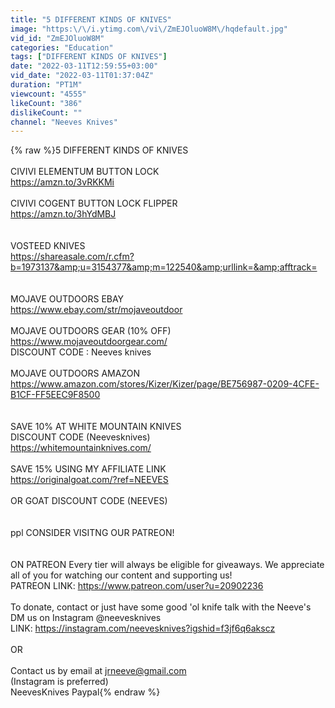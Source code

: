 ```yaml
---
title: "5 DIFFERENT KINDS OF KNIVES"
image: "https:\/\/i.ytimg.com\/vi\/ZmEJOluoW8M\/hqdefault.jpg"
vid_id: "ZmEJOluoW8M"
categories: "Education"
tags: ["DIFFERENT KINDS OF KNIVES"]
date: "2022-03-11T12:59:55+03:00"
vid_date: "2022-03-11T01:37:04Z"
duration: "PT1M"
viewcount: "4555"
likeCount: "386"
dislikeCount: ""
channel: "Neeves Knives"
---
```

{% raw %}5 DIFFERENT KINDS OF KNIVES<br /><br />CIVIVI ELEMENTUM BUTTON LOCK<br /><a rel="nofollow" target="blank" href="https://amzn.to/3vRKKMi">https://amzn.to/3vRKKMi</a><br /><br />CIVIVI COGENT BUTTON LOCK FLIPPER<br /><a rel="nofollow" target="blank" href="https://amzn.to/3hYdMBJ">https://amzn.to/3hYdMBJ</a><br /><br /><br />VOSTEED KNIVES <br /><a rel="nofollow" target="blank" href="https://shareasale.com/r.cfm?b=1973137&amp;u=3154377&amp;m=122540&amp;urllink=&amp;afftrack=">https://shareasale.com/r.cfm?b=1973137&amp;u=3154377&amp;m=122540&amp;urllink=&amp;afftrack=</a><br /><br /><br />MOJAVE OUTDOORS EBAY<br /><a rel="nofollow" target="blank" href="https://www.ebay.com/str/mojaveoutdoor">https://www.ebay.com/str/mojaveoutdoor</a><br /><br />MOJAVE OUTDOORS GEAR (10% OFF)<br /><a rel="nofollow" target="blank" href="https://www.mojaveoutdoorgear.com/">https://www.mojaveoutdoorgear.com/</a><br />DISCOUNT CODE : Neeves knives<br /><br />MOJAVE OUTDOORS AMAZON<br /><a rel="nofollow" target="blank" href="https://www.amazon.com/stores/Kizer/Kizer/page/BE756987-0209-4CFE-B1CF-FF5EEC9F8500">https://www.amazon.com/stores/Kizer/Kizer/page/BE756987-0209-4CFE-B1CF-FF5EEC9F8500</a><br /><br /><br />SAVE 10% AT WHITE MOUNTAIN KNIVES <br />DISCOUNT CODE (Neevesknives)<br /><a rel="nofollow" target="blank" href="https://whitemountainknives.com/">https://whitemountainknives.com/</a><br /><br />SAVE 15% USING MY AFFILIATE LINK<br /><a rel="nofollow" target="blank" href="https://originalgoat.com/?ref=NEEVES">https://originalgoat.com/?ref=NEEVES</a><br /><br />OR GOAT DISCOUNT CODE (NEEVES)<br /><br /><br />ppl CONSIDER VISITNG OUR PATREON!<br /><br /><br />ON PATREON Every tier will always be eligible for giveaways. We appreciate all of you for watching our content and supporting us!<br />PATREON LINK: <a rel="nofollow" target="blank" href="https://www.patreon.com/user?u=20902236">https://www.patreon.com/user?u=20902236</a><br /><br />To donate, contact or just have some good 'ol knife talk with the Neeve's DM us on Instagram @neevesknives<br />LINK: <a rel="nofollow" target="blank" href="https://instagram.com/neevesknives?igshid=f3jf6q6akscz">https://instagram.com/neevesknives?igshid=f3jf6q6akscz</a><br /><br />OR<br /><br />Contact us by email at jrneeve@gmail.com<br />(Instagram is preferred) <br />NeevesKnives Paypal{% endraw %}
